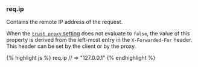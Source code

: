 <!---
 Copyright (c) 2016 StrongLoop, IBM, and Express Contributors
 License: MIT
-->

<h3 id='req.ip'>req.ip</h3>

Contains the remote IP address of the request.

When the [`trust proxy` setting](/4x/api.html#trust.proxy.options.table) does not evaluate to `false`,
the value of this property is derived from the left-most entry in the
`X-Forwarded-For` header. This header can be set by the client or by the proxy.

{% highlight js %}
req.ip
// => "127.0.0.1"
{% endhighlight %}
